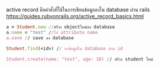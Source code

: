active record คือคำสั่งที่ใช้ในการเขียนข้อมูลลงใน database ผ่าน rails
https://guides.rubyonrails.org/active_record_basics.html

```rb
a = Student.new //สร้าง objectใหม่ลง database
a.name = "test" //ใส่ attribute name
a.save // save ลง database

Student.find(<id>) // หาข้อมูลใน database ตาม id

Student.create(name: "test", age: 10) // สร้าง student ใหม่
```
